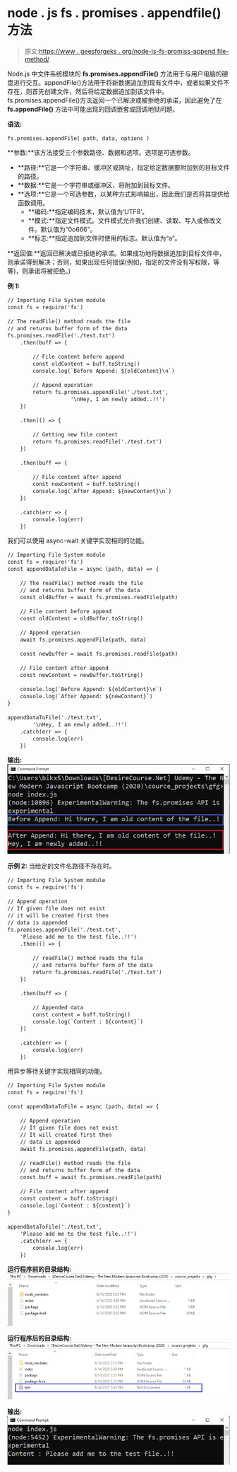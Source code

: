 # node . js fs . promises . appendfile()方法

> 原文:[https://www . geesforgeks . org/node-js-fs-promiss-append file-method/](https://www.geeksforgeeks.org/node-js-fs-promises-appendfile-method/)

Node.js 中文件系统模块的 **fs.promises.appendFile()** 方法用于与用户电脑的硬盘进行交互。appendFile()方法用于将新数据追加到现有文件中，或者如果文件不存在，则首先创建文件，然后将给定数据追加到该文件中。fs.promises.appendFile()方法返回一个已解决或被拒绝的承诺，因此避免了在 **fs.appendFile()** 方法中可能出现的回调嵌套或回调地狱问题。

**语法:**

```
fs.promises.appendFile( path, data, options )
```

**参数:**该方法接受三个参数路径、数据和选项。选项是可选参数。

*   **路径:**它是一个字符串、缓冲区或网址，指定给定数据要附加到的目标文件的路径。
*   **数据:**它是一个字符串或缓冲区，将附加到目标文件。
*   **选项:**它是一个可选参数，以某种方式影响输出，因此我们是否将其提供给函数调用。
    *   **编码:**指定编码技术，默认值为‘UTF8’。
    *   **模式:**指定文件模式。文件模式允许我们创建、读取、写入或修改文件。默认值为“0o666”。
    *   **标志:**指定追加到文件时使用的标志。默认值为“a”。

**返回值:**返回已解决或已拒绝的承诺。如果成功地将数据追加到目标文件中，则承诺得到解决；否则，如果出现任何错误(例如，指定的文件没有写权限，等等)，则承诺将被拒绝。)

**例 1:**

```
// Importing File System module
const fs = require('fs')

// The readFile() method reads the file
// and returns buffer form of the data 
fs.promises.readFile('./test.txt')
    .then(buff => {

        // File content before append 
        const oldContent = buff.toString()
        console.log(`Before Append: ${oldContent}\n`)

        // Append operation
        return fs.promises.appendFile('./test.txt', 
                    '\nHey, I am newly added..!!')
    })

    .then(() => {

        // Getting new file content
        return fs.promises.readFile('./test.txt')
    })

    .then(buff => {

        // File content after append 
        const newContent = buff.toString()
        console.log(`After Append: ${newContent}\n`)
    })

    .catch(err => {
        console.log(err)
    })
```

我们可以使用 async-wait 关键字实现相同的功能。

```
// Importing File System module
const fs = require('fs')
const appendDataToFile = async (path, data) => {

    // The readFile() method reads the file
    // and returns buffer form of the data 
    const oldBuffer = await fs.promises.readFile(path)

    // File content before append 
    const oldContent = oldBuffer.toString()

    // Append operation
    await fs.promises.appendFile(path, data)

    const newBuffer = await fs.promises.readFile(path)

    // File content after append 
    const newContent = newBuffer.toString()

    console.log(`Before Append: ${oldContent}\n`)
    console.log(`After Append: ${newContent}`)
}

appendDataToFile('./test.txt', 
        '\nHey, I am newly added..!!')
    .catch(err => {
        console.log(err)
    })
```

**输出:**
![](img/7f23863e0ff376414c9d4415ab011122.png)

**示例 2:** 当给定的文件名路径不存在时。

```
// Importing File System module
const fs = require('fs')

// Append operation
// If given file does not exist
// it will be created first then
// data is appended
fs.promises.appendFile('./test.txt', 
    'Please add me to the test file..!!')
    .then(() => {

        // readFile() method reads the file
        // and returns buffer form of the data 
        return fs.promises.readFile('./test.txt')
    })

    .then(buff => {

        // Appended data
        const content = buff.toString()
        console.log(`Content : ${content}`)
    })

    .catch(err => {
        console.log(err)
    })
```

用异步等待关键字实现相同的功能。

```
// Importing File System module
const fs = require('fs')

const appendDataToFile = async (path, data) => {

    // Append operation
    // If given file does not exist
    // It will created first then
    // data is appended
    await fs.promises.appendFile(path, data)

    // readFile() method reads the file
    // and returns buffer form of the data 
    const buff = await fs.promises.readFile(path)

    // File content after append 
    const content = buff.toString()
    console.log(`Content : ${content}`)
}

appendDataToFile('./test.txt', 
    'Please add me to the test file..!!')
    .catch(err => {
        console.log(err)
    })
```

**运行程序前的目录结构:**
![](img/bece30ea97394a4d26d907fed8e46d94.png)

**运行程序后的目录结构:**
![](img/693202721ad74c3b1b53ab33b6c4c1fe.png)

**输出:**
![](img/29741d6873cb1b181703c6edf3c515bb.png)